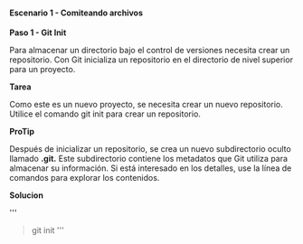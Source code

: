 #### Escenario 1 - Comiteando archivos
**Paso 1 - Git Init**

Para almacenar un directorio bajo el control de versiones necesita crear un repositorio. Con Git inicializa un repositorio en el directorio de nivel superior para un proyecto.

**Tarea**

Como este es un nuevo proyecto, se necesita crear un nuevo repositorio. Utilice el comando git init para crear un repositorio.

**ProTip**

Después de inicializar un repositorio, se crea un nuevo subdirectorio oculto llamado **.git.** Este subdirectorio contiene los metadatos que Git utiliza para almacenar su información. Si está interesado en los detalles, use la línea de comandos para explorar los contenidos.

**Solucion**

'''
> git init
'''

